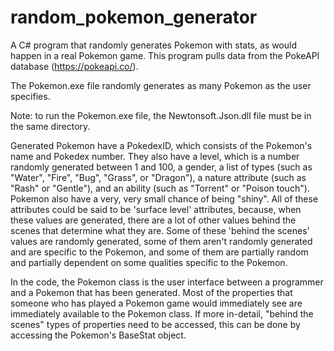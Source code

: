 # random_pokemon_generator
A C# program that randomly generates Pokemon with stats, as would happen in a real Pokemon game. This program pulls data from the PokeAPI database (https://pokeapi.co/).

The Pokemon.exe file randomly generates as many Pokemon as the user specifies.

Note: to run the Pokemon.exe file, the Newtonsoft.Json.dll file must be in the same directory.

Generated Pokemon have a PokedexID, which consists of the Pokemon's name and Pokedex number. They also have a level, which
is a number randomly generated between 1 and 100, a gender, a list of types (such as "Water", "Fire", "Bug", "Grass", or "Dragon"),
a nature attribute (such as "Rash" or "Gentle"), and an ability (such as "Torrent" or "Poison touch"). Pokemon also have a very, very 
small chance of being "shiny". All of these attributes could be said to be
'surface level' attributes, because, when these values are generated, there are a lot of other values behind the scenes that
determine what they are. Some of these 'behind the scenes' values are randomly generated, some of them aren't randomly generated 
and are specific to the Pokemon, and some of them are partially random and partially dependent on some qualities specific to the Pokemon.

In the code, the Pokemon class is the user interface between a programmer and a Pokemon that has been generated. Most of the
properties that someone who has played a Pokemon game would immediately see are immediately available to the Pokemon class. If more
in-detail, "behind the scenes" types of properties need to be accessed, this can be done by accessing the Pokemon's BaseStat object.
